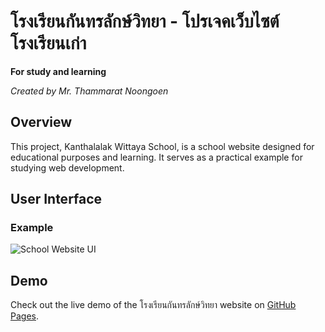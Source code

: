 # โรงเรียนกันทรลักษ์วิทยา - โปรเจคเว็บไซต์โรงเรียนเก่า

**For study and learning**

*Created by Mr. Thammarat Noongoen*

## Overview

This project, Kanthalalak Wittaya School, is a school website designed for educational purposes and learning. It serves as a practical example for studying web development.

## User Interface

### Example
![School Website UI](klw.png)

## Demo

Check out the live demo of the โรงเรียนกันทรลักษ์วิทยา website on [GitHub Pages](https://tonzm.github.io/kanthalalakwittaya_school/).

